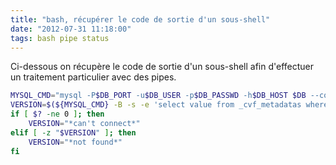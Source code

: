 ```yaml
---
title: "bash, récupérer le code de sortie d'un sous-shell"
date: "2012-07-31 11:18:00"
tags: bash pipe status
---
```

Ci-dessous on récupère le code de sortie d'un sous-shell afin d'effectuer un traitement particulier avec des pipes. 

 
```bash
MYSQL_CMD="mysql -P$DB_PORT -u$DB_USER -p$DB_PASSWD -h$DB_HOST $DB --connect-timeout=1"
VERSION=$(${MYSQL_CMD} -B -s -e 'select value from _cvf_metadatas where name="version"' 2>/dev/null | tail -n 1 ; exit $PIPESTATUS)
if [ $? -ne 0 ]; then 
    VERSION="*can't connect*"
elif [ -z "$VERSION" ]; then
    VERSION="*not found*"
fi
```
